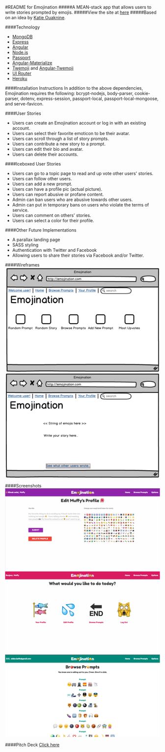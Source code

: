 #README for Emojination
#####A MEAN-stack app that allows users to write stories prompted by emojis.
#####View the site at [here](https://emojinationapp.herokuapp.com/#/)
#####Based on an idea by [Katie Ouaknine](https://github.com/katajello).


####Technology
* [MongoDB](https://mlab.com/)
* [Express](https://github.com/expressjs/express)
* [Angular](https://angularjs.org/)
* [Node.js](https://nodejs.org/en/)
* [Passport](http://passportjs.org/)
* [Angular-Materialize](https://github.com/krescruz/angular-materialize)
* [Twemoji](https://github.com/twitter/twemoji) and [Angular-Twemoji](https://github.com/scheffield/angular-twemoji)
* [UI Router](https://github.com/angular-ui/ui-router)
* [Heroku](https://heroku.com/)

####Installation Instructions
In addition to the above dependencies, Emojination requires the following: bcrypt-nodejs, body-parser, cookie-parser, dotenv, express-session, passport-local, passport-local-mongoose, and serve-favicon.

####User Stories
* Users can create an Emojination account or log in with an existing account.
* Users can select their favorite emoticon to be their avatar.
* Users can scroll through a list of story prompts.
* Users can contribute a new story to a prompt.
* Users can edit their bio and avatar.
* Users can delete their accounts.


####Iceboxed User Stories
* Users can go to a topic page to read and up vote other users' stories.
* Users can follow other users.
* Users can add a new prompt.
* Users can have a profile pic (actual picture).
* Users can report abusive or profane content.
* Admin can ban users who are abusive towards other users.
* Admin can put in temporary bans on users who violate the terms of service.
* Users can comment on others' stories.
* Users can select a color for their profile.


####Other Future Implementations
* A parallax landing page
* SASS styling
* Authentication with Twitter and Facebook
* Allowing users to share their stories via Facebook and/or Twitter.


####Wireframes
![](ProfilePage.png)
![](PromptPage.png)


####Screenshots
![](Screenshot1.jpg)
![](Screenshot2.jpg)
![](Screenshot3.png)


####Pitch Deck
[Click here](PitchDeck_Emojination.pdf)
